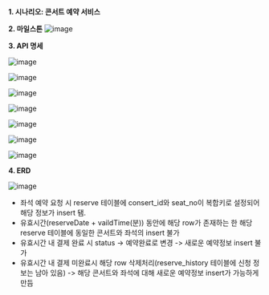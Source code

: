**1. 시나리오: 콘서트 예약 서비스**
   
**2. 마일스톤**
![image](https://github.com/kkyuny/concert/assets/88278485/c7800d75-ac99-4c97-a68a-b2c4c88ab0fb)

**3. API 명세**

![image](https://github.com/kkyuny/concert/assets/88278485/65d1ca78-2693-4db8-921d-7aae93d5b0a4)

![image](https://github.com/kkyuny/concert/assets/88278485/f0e21b33-d847-4eba-a917-5c192ef42007)

![image](https://github.com/kkyuny/concert/assets/88278485/951efa27-e66e-4894-aa3e-9010cfcb0eb8)

![image](https://github.com/kkyuny/concert/assets/88278485/a462bc01-11fe-437d-b7a9-c8606e281be4)

![image](https://github.com/kkyuny/concert/assets/88278485/5ff19b7f-cd07-4223-8962-488ae3ce3fc1)

![image](https://github.com/kkyuny/concert/assets/88278485/3021bdb0-b6eb-408c-b3ff-713cae3ecf27)

![image](https://github.com/kkyuny/concert/assets/88278485/629b09e5-81c5-41e3-a1ed-3304e0809f4f)

**4. ERD**

![image](https://github.com/kkyuny/concert/assets/88278485/761077e9-c7a4-4f23-8713-292bc5b177fa)

- 좌석 예약 요청 시 reserve 테이블에 consert_id와 seat_no이 복합키로 설정되어 해당 정보가 insert 됌.
- 유효시간(reserveDate + vaildTime(분)) 동안에 해당 row가 존재하는 한 해당 reserve 테이블에 동일한 콘서트와 좌석의 insert 불가
- 유효시간 내 결제 완료 시 status -> 예약완료로 변경 -> 새로운 예약정보 insert 불가
- 유효시간 내 결제 미완료시 해당 row 삭제처리(reserve_history 테이블에 신청 정보는 남아 있음) -> 해당 콘서트와 좌석에 대해 새로운 예약정보 insert가 가능하게 만듬
   
